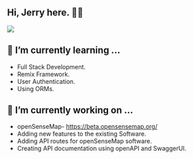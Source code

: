 ## Hi, Jerry here. 👋🦾
<img src="https://readme-typing-svg.herokuapp.com?lines=Hey+There!;Welcome+to+my+GitHub!;I+am+a+Full+Stack+Developer.;&center=true&width=500&height=60" />


<!--
**JerryVincent/JerryVincent** is a ✨ _special_ ✨ repository because its `README.md` (this file) appears on your GitHub profile.

Here are some ideas to get you started:

- 🔭 I’m currently working on ...
- 🌱 I’m currently learning ...
- 👯 I’m looking to collaborate on ...
- 🤔 I’m looking for help with ...
- 💬 Ask me about ...
- 📫 How to reach me: ...
- 😄 Pronouns: ...
- ⚡ Fun fact: ...
-->
## 🌱 I’m currently learning ...
- Full Stack Development.
- Remix Framework.
- User Authentication.
- Using ORMs.
## 🔭 I’m currently working on ...
- openSenseMap- https://beta.opensensemap.org/
- Adding new features to the existing Software.
- Adding API routes for openSenseMap software.
- Creating API documentation using openAPI and SwaggerUI.

